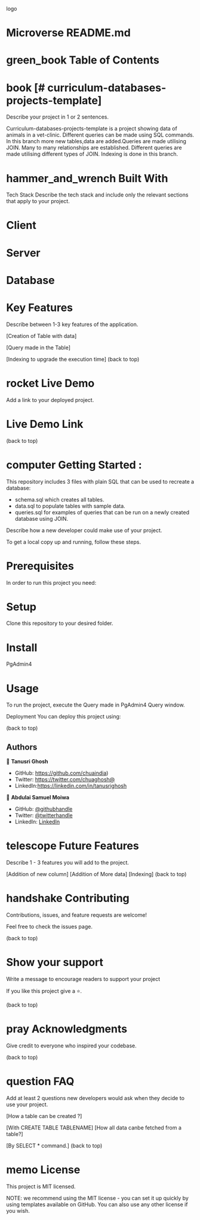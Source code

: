 logo
# Microverse README.md

# green_book Table of Contents


 # book [# curriculum-databases-projects-template]

Describe your project in 1 or 2 sentences.

Curriculum-databases-projects-template is a project showing data of animals in a vet-clinic. Different queries can be made using SQL commands. In this branch more new tables,data are added.Queries are made utilising JOIN. Many to many relationships are established. Different queries are made utilising different types of JOIN.
Indexing is done in this branch.

# hammer_and_wrench Built With
Tech Stack
Describe the tech stack and include only the relevant sections that apply to your project.

# Client

# Server

# Database

# Key Features
Describe between 1-3 key features of the application.

[Creation of Table with data]

[Query made in the Table]

[Indexing to upgrade the execution time]
(back to top)

# rocket Live Demo
Add a link to your deployed project.

# Live Demo Link
(back to top)

# computer Getting Started :

This repository includes 3 files with plain SQL that can be used to recreate a database:

- schema.sql which creates all tables.
- data.sql to populate tables with sample data.
- queries.sql for examples of queries that can be run on a newly created database using JOIN. 

Describe how a new developer could make use of your project.

To get a local copy up and running, follow these steps.

# Prerequisites
In order to run this project you need:

# Setup
Clone this repository to your desired folder.

# Install
PgAdmin4

# Usage
To run the project, execute the 
Query made in PgAdmin4 Query window.


Deployment
You can deploy this project using:

(back to top)

## Authors

👤 **Tanusri Ghosh**

- GitHub: https://github.com/chuaindia)
- Twitter: https://twitter.com/chuaghosh@
- LinkedIn:https://linkedin.com/in/tanusrighosh

👤 **Abdulai Samuel Moiwa**

- GitHub: [@githubhandle](https://github.com/samuelmoiwa)
- Twitter: [@twitterhandle](https://twitter.com/samuelmoiwa)
- LinkedIn: [LinkedIn](https://www.linkedin.com/in/ing-abdulai-samuel-moiwa-726340142/)

# telescope Future Features
Describe 1 - 3 features you will add to the project.

 [Addition of new column]
 [Addition of More data]
 [Indexing]
(back to top)

# handshake Contributing
Contributions, issues, and feature requests are welcome!

Feel free to check the issues page.

(back to top)

# Show your support
Write a message to encourage readers to support your project

If you like this project give a ⭐️.

(back to top)

# pray Acknowledgments
Give credit to everyone who inspired your codebase.

(back to top)

# question FAQ
Add at least 2 questions new developers would ask when they decide to use your project.

[How a table can be created ?]

[With CREATE TABLE TABLENAME]
[How all data canbe fetched from a table?]

[By SELECT * command.]
(back to top)

# memo License
This project is MIT licensed.

NOTE: we recommend using the MIT license - you can set it up quickly by using templates available on GitHub. You can also use any other license if you wish.

